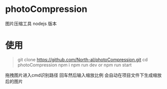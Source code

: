 # photoCompression
图片压缩工具 nodejs 版本

# 使用

> git clone https://github.com/North-al/photoCompression.git
> cd photoCompression
> npm i
> npm run dev or npm run start

拖拽图片进入cmd识别路径
回车然后输入缩放比例
会自动在项目文件下生成缩放后的图片
